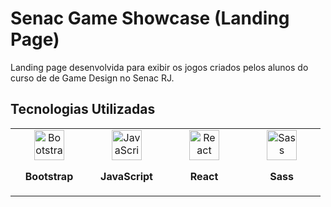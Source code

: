 # Senac Game Showcase (Landing Page)

Landing page desenvolvida para exibir os jogos criados pelos alunos do curso de de Game Design no Senac RJ.

## Tecnologias Utilizadas

<table align="center">
  <tr>
  <td align="center" height="108" width="108">
      <img
        src="https://cdn.jsdelivr.net/gh/devicons/devicon/icons/bootstrap/bootstrap-original.svg"
        width="48"
        height="48"
        alt="Bootstrap"
      />
      <p><strong>Bootstrap</strong></p>
    </td>
    <td align="center" height="108" width="108">
      <img
          src="https://cdn.jsdelivr.net/gh/devicons/devicon/icons/javascript/javascript-plain.svg"
          width="48"
          height="48"
          alt="JavaScript"
        />
      <p><strong>JavaScript</strong></p>
    </td>
    <td align="center" height="108" width="108">
      <img
          src="https://cdn.jsdelivr.net/gh/devicons/devicon/icons/react/react-original.svg"
          width="48"
          height="48"
          alt="React"
        />
      <p><strong>React</strong></p>
    </td>
    <td align="center" height="108" width="108">
      <img
        src="https://cdn.jsdelivr.net/gh/devicons/devicon/icons/sass/sass-original.svg"
        width="48"
        height="48"
        alt="Sass"
      />
      <p><strong>Sass</strong></p>
    </td>
  </tr>
</table>
